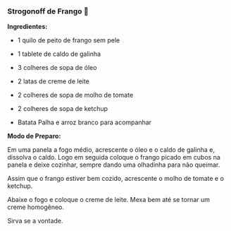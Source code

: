### Strogonoff de Frango 🐔

**Ingredientes:**

- 1 quilo de peito de frango sem pele

- 1 tablete de caldo de galinha
- 3 colheres de sopa de óleo
- 2 latas de creme de leite
- 2 colheres de sopa de molho de tomate
- 2 colheres de sopa de ketchup
- Batata Palha e arroz branco para acompanhar

**Modo de Preparo:**

Em uma panela a fogo médio, acrescente o óleo e o caldo de galinha e, dissolva o caldo. Logo em seguida coloque o frango picado em cubos na panela e deixe cozinhar, sempre dando uma olhadinha para não queimar.

Assim que o frango estiver bem cozido, acrescente o molho de tomate e o ketchup.

Abaixe o fogo e coloque o creme de leite. Mexa bem até se tornar um creme homogêneo.

Sirva se a vontade.